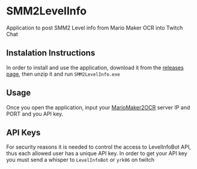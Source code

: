 # SMM2LevelInfo
Application to post SMM2 Level info from Mario Maker OCR into Twitch Chat

## Instalation Instructions
In order to install and use the application, download it from the [releases page](https://github.com/yrk06/SMM2LevelInfo/releases), then unzip it and run `SMM2LevelInfo.exe`

## Usage
Once you open the application, input your [MarioMaker2OCR](https://github.com/dram55/MarioMaker2OCR) server IP and PORT and you API key.

## API Keys
For security reasons it is needed to control the access to LevelInfoBot API, thus each allowed user has a unique API key. In order to get your API key you must send a whisper to `LevelInfoBot` or `yrk06` on twitch
